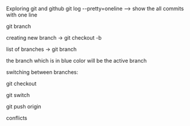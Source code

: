 Exploring git and github
git log --pretty=oneline --> show the all commits with one line

git branch  

creating new branch -> git checkout -b <branchName>

list of branches -> git branch

the branch which is in blue color will be the active branch

switching between branches:

git checkout <branchName>

git switch <branchName>

git push origin <branchName>

conflicts
